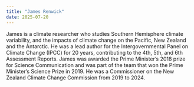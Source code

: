 ```yaml
---
title: "James Renwick"
date: 2025-07-20
---
```


James is a climate researcher who studies Southern Hemisphere climate
variability, and the impacts of climate change on the Pacific, New Zealand and
the Antarctic. He was a lead author for the Intergovernmental Panel on Climate
Change (IPCC) for 20 years, contributing to the 4th, 5th, and 6th Assessment
Reports. James was awarded the Prime Minister’s 2018 prize for Science
Communication and was part of the team that won the Prime Minister’s Science
Prize in 2019. He was a Commissioner on the New Zealand Climate Change
Commission from 2019 to 2024.

